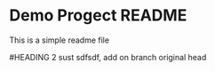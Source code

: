 # Demo Progect README

This is a simple readme file

#HEADING 2
sust sdfsdf, add on branch original head